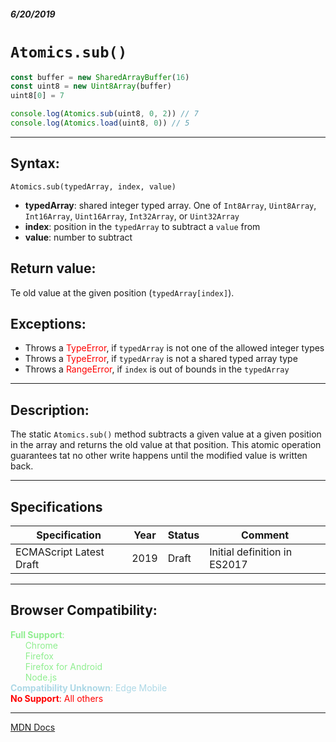 ##### 6/20/2019
# `Atomics.sub()`

```js
const buffer = new SharedArrayBuffer(16)
const uint8 = new Uint8Array(buffer)
uint8[0] = 7

console.log(Atomics.sub(uint8, 0, 2)) // 7
console.log(Atomics.load(uint8, 0)) // 5
```

---

## Syntax:
`Atomics.sub(typedArray, index, value)`

* **typedArray**: shared integer typed array.  One of `Int8Array`, `Uint8Array`, `Int16Array`, `Uint16Array`, `Int32Array`, or `Uint32Array`
* **index**: position in the `typedArray` to subtract a `value` from
* **value**: number to subtract

## Return value:
Te old value at the given position (`typedArray[index]`).

## Exceptions:
* Throws a <span style="color: red">TypeError</span>, if `typedArray` is not one of the allowed integer types
* Throws a <span style="color: red">TypeError</span>, if `typedArray` is not a shared typed array type
* Throws a <span style="color: red">RangeError</span>, if `index` is out of bounds in the `typedArray`

---

## Description:
The static `Atomics.sub()` method subtracts a given value at a given position in the array and returns the old value at that position.  This atomic operation guarantees tat no other write happens until the modified value is written back.

---

## Specifications
| Specification | Year | Status | Comment |
|---|---|---|---|
| ECMAScript Latest Draft | 2019 | Draft | Initial definition in ES2017 |

---

## Browser Compatibility:
<span style="color: lightgreen">**Full Support**:  
  &nbsp; &nbsp; &nbsp; Chrome  
  &nbsp; &nbsp; &nbsp; Firefox  
  &nbsp; &nbsp; &nbsp; Firefox for Android  
  &nbsp; &nbsp; &nbsp; Node.js  
</span>
<span style="color: lightblue">**Compatibility Unknown**: Edge Mobile</span>  
<span style="color: red">**No Support**: All others</span>

---

[MDN Docs](https://developer.mozilla.org/en-US/docs/Web/JavaScript/Reference/Global_Objects/Atomics/sub)